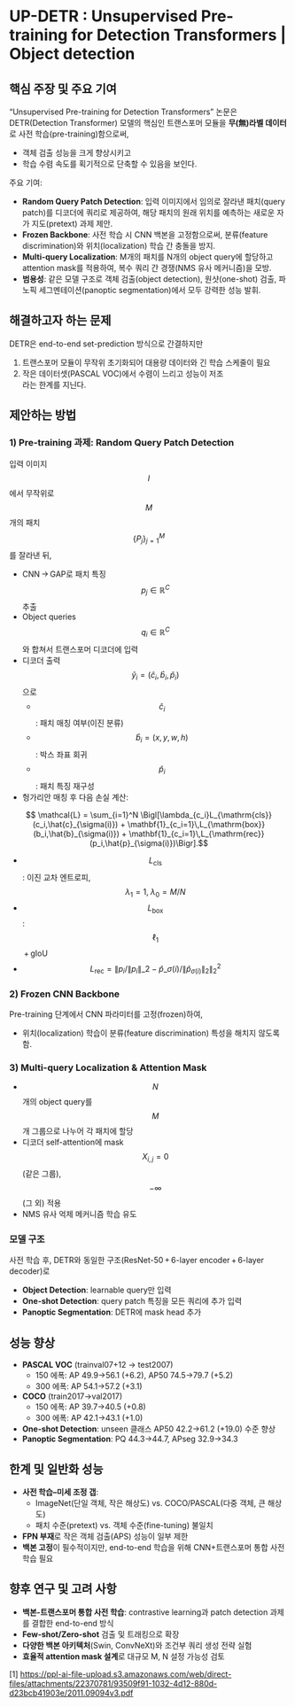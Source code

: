 # UP-DETR : Unsupervised Pre-training for Detection Transformers | Object detection

## 핵심 주장 및 주요 기여
“Unsupervised Pre-training for Detection Transformers” 논문은 DETR(Detection Transformer) 모델의 핵심인 트랜스포머 모듈을 **무(無)라벨 데이터**로 사전 학습(pre-training)함으로써,  
- 객체 검출 성능을 크게 향상시키고  
- 학습 수렴 속도를 획기적으로 단축할 수 있음을 보인다.  

주요 기여:
- **Random Query Patch Detection**: 입력 이미지에서 임의로 잘라낸 패치(query patch)를 디코더에 쿼리로 제공하여, 해당 패치의 원래 위치를 예측하는 새로운 자가 지도(pretext) 과제 제안.
- **Frozen Backbone**: 사전 학습 시 CNN 백본을 고정함으로써, 분류(feature discrimination)와 위치(localization) 학습 간 충돌을 방지.
- **Multi-query Localization**: M개의 패치를 N개의 object query에 할당하고 attention mask를 적용하여, 복수 쿼리 간 경쟁(NMS 유사 메커니즘)을 모방.
- **범용성**: 같은 모델 구조로 객체 검출(object detection), 원샷(one-shot) 검출, 파노픽 세그멘테이션(panoptic segmentation)에서 모두 강력한 성능 발휘.

## 해결하고자 하는 문제
DETR은 end-to-end set-prediction 방식으로 간결하지만  
1) 트랜스포머 모듈이 무작위 초기화되어 대용량 데이터와 긴 학습 스케줄이 필요  
2) 작은 데이터셋(PASCAL VOC)에서 수렴이 느리고 성능이 저조  
라는 한계를 지닌다.

## 제안하는 방법
### 1) Pre-training 과제: Random Query Patch Detection  
입력 이미지 $$I$$에서 무작위로 $$M$$개의 패치 $$\{P_j\}_{j=1}^M$$를 잘라낸 뒤,  
- CNN → GAP로 패치 특징 $$p_j\in\mathbb{R}^C$$ 추출  
- Object queries $$q_i\in\mathbb{R}^C$$와 합쳐서 트랜스포머 디코더에 입력  
- 디코더 출력 $$\hat{y}_i=(\hat{c}_i,\hat{b}_i,\hat{p}_i)$$으로  
  -  $$\hat{c}_i$$: 패치 매칭 여부(이진 분류)  
  -  $$\hat{b}_i=(x,y,w,h)$$: 박스 좌표 회귀  
  -  $$\hat{p}_i$$: 패치 특징 재구성  
- 헝가리안 매칭 후 다음 손실 계산:  

```math
    \mathcal{L} = \sum_{i=1}^N \Bigl[\lambda_{c_i}L_{\mathrm{cls}}(c_i,\hat{c}_{\sigma(i)}) + \mathbf{1}_{c_i=1}\,L_{\mathrm{box}}(b_i,\hat{b}_{\sigma(i)}) + \mathbf{1}_{c_i=1}\,L_{\mathrm{rec}}(p_i,\hat{p}_{\sigma(i)})\Bigr].
```
  
  - $$L_{\mathrm{cls}}$$: 이진 교차 엔트로피, $$\lambda_{1}=1,\;\lambda_{0}=M/N$$  
  - $$L_{\mathrm{box}}$$: $$\ell_1$$ + gIoU  
  - $$L_{\mathrm{rec}}=\|p_i/\|p_i\|\_2-\hat{p}\_{\sigma(i)}/\|\hat{p}_{\sigma(i)}\|_2\|_2^2$$

### 2) Frozen CNN Backbone  
Pre-training 단계에서 CNN 파라미터를 고정(frozen)하여,  
- 위치(localization) 학습이 분류(feature discrimination) 특성을 해치지 않도록 함.

### 3) Multi-query Localization & Attention Mask  
- $$N$$개의 object query를 $$M$$개 그룹으로 나누어 각 패치에 할당  
- 디코더 self-attention에 mask $$X_{i,j}=0$$ (같은 그룹), $$-\infty$$ (그 외) 적용  
- NMS 유사 억제 메커니즘 학습 유도  

### 모델 구조
사전 학습 후, DETR와 동일한 구조(ResNet-50 + 6-layer encoder + 6-layer decoder)로  
- **Object Detection**: learnable query만 입력  
- **One-shot Detection**: query patch 특징을 모든 쿼리에 추가 입력  
- **Panoptic Segmentation**: DETR에 mask head 추가

## 성능 향상
- **PASCAL VOC** (trainval07+12 → test2007)  
  -  150 에폭: AP 49.9→56.1 (+6.2), AP50 74.5→79.7 (+5.2)  
  -  300 에폭: AP 54.1→57.2 (+3.1)  
- **COCO** (train2017→val2017)  
  -  150 에폭: AP 39.7→40.5 (+0.8)  
  -  300 에폭: AP 42.1→43.1 (+1.0)  
- **One-shot Detection**: unseen 클래스 AP50 42.2→61.2 (+19.0) 수준 향상  
- **Panoptic Segmentation**: PQ 44.3→44.7, APseg 32.9→34.3  

## 한계 및 일반화 성능
- **사전 학습–미세 조정 갭**:  
  -  ImageNet(단일 객체, 작은 해상도) vs. COCO/PASCAL(다중 객체, 큰 해상도)  
  -  패치 수준(pretext) vs. 객체 수준(fine-tuning) 불일치  
- **FPN 부재**로 작은 객체 검출(APS) 성능이 일부 제한  
- **백본 고정**이 필수적이지만, end-to-end 학습을 위해 CNN+트랜스포머 통합 사전 학습 필요  

## 향후 연구 및 고려 사항
- **백본-트랜스포머 통합 사전 학습**: contrastive learning과 patch detection 과제를 결합한 end-to-end 방식  
- **Few-shot/Zero-shot** 검출 및 트래킹으로 확장  
- **다양한 백본 아키텍처**(Swin, ConvNeXt)와 조건부 쿼리 생성 전략 실험  
- **효율적 attention mask 설계**로 대규모 M, N 설정 가능성 검토

[1] https://ppl-ai-file-upload.s3.amazonaws.com/web/direct-files/attachments/22370781/93509f91-1032-4d12-880d-d23bcb41903e/2011.09094v3.pdf
